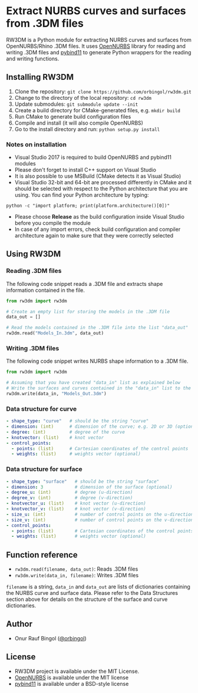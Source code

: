 # Extract NURBS curves and surfaces from .3DM files

RW3DM is a Python module for extracting NURBS curves and surfaces from OpenNURBS/Rhino .3DM files. It uses
[OpenNURBS](https://github.com/mcneel/opennurbs) library for reading and writing .3DM files
and [pybind11](https://github.com/pybind/pybind11) to generate Python wrappers for the reading
and writing functions.

## Installing RW3DM

1. Clone the repository: `git clone https://github.com/orbingol/rw3dm.git`
2. Change to the directory of the local repository: `cd rw3dm`
3. Update submodules: `git submodule update --init`
4. Create a build directory for CMake-generated files, e.g. `mkdir build`
5. Run CMake to generate build configuration files
6. Compile and install (it will also compile OpenNURBS)
7. Go to the install directory and run: `python setup.py install`

### Notes on installation

* Visual Studio 2017 is required to build OpenNURBS and pybind11 modules
* Please don't forget to install C++ support on Visual Studio
* It is also possible to use MSBuild (CMake detects it as Visual Studio)
* Visual Studio 32-bit and 64-bit are processed differently in CMake and it should be selected with respect to the Python architecture that you are using. You can find your Python architecture by typing:

`python -c "import platform; print(platform.architecture()[0])"`

* Please choose **Release** as the build configuration inside Visual Studio before you compile the module
* In case of any import errors, check build configuration and compiler architecture again to make sure that they were correctly selected

## Using RW3DM

### Reading .3DM files

The following code snippet reads a .3DM file and extracts shape information contained in the file.

```python
from rw3dm import rw3dm

# Create an empty list for storing the models in the .3DM file
data_out = []

# Read the models contained in the .3DM file into the list "data_out" 
rw3dm.read("Models_In.3dm", data_out)
```

### Writing .3DM files

The following code snippet writes NURBS shape information to a .3DM file.

```python
from rw3dm import rw3dm

# Assuming that you have created "data_in" list as explained below
# Write the surfaces and curves contained in the "data_in" list to the .3DM file 
rw3dm.write(data_in, "Models_Out.3dm")
```

### Data structure for curve

```yaml
- shape_type: "curve"   # should be the string "curve"
- dimension: (int)      # dimension of the curve; e.g. 2D or 3D (optional)
- degree: (int)         # degree of the curve
- knotvector: (list)    # knot vector
- control_points:
  - points: (list)      # Cartesian coordinates of the control points
  - weights: (list)     # weights vector (optional)
```

### Data structure for surface

```yaml
- shape_type: "surface"   # should be the string "surface"
- dimension: 3            # dimension of the surface (optional) 
- degree_u: (int)         # degree (u-direction)
- degree_v: (int)         # degree (v-direction)
- knotvector_u: (list)    # knot vector (u-direction)
- knotvector_v: (list)    # knot vector (v-direction)
- size_u: (int)           # number of control points on the u-direction
- size_v: (int)           # number of control points on the v-direction
- control_points:
  - points: (list)        # Cartesian coordinates of the control points
  - weights: (list)       # weights vector (optional)
```

## Function reference

* `rw3dm.read(filename, data_out)`: Reads .3DM files
* `rw3dm.write(data_in, filename)`: Writes .3DM files

`filename` is a string, `data_in` and `data_out` are lists of dictionaries containing the NURBS curve and surface data.
Please refer to the Data Structures section above for details on the structure of the surface and curve dictionaries.

## Author

* Onur Rauf Bingol ([@orbingol](https://github.com/orbingol))

## License

* RW3DM project is available under the MIT License.
* [OpenNURBS](https://github.com/mcneel/opennurbs) is available under the MIT license
* [pybind11](https://github.com/pybind/pybind11) is available under a BSD-style license
